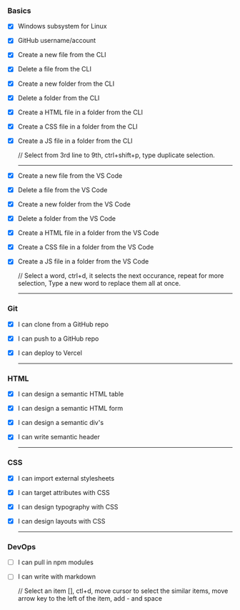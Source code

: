 ### Basics
- [x] Windows subsystem for Linux
- [x] GitHub username/account
- [x] Create a new file from the CLI
- [x] Delete a file from the CLI
- [x] Create a new folder from the CLI
- [x] Delete a folder from the CLI
- [x] Create a HTML file in a folder from the CLI
- [x] Create a CSS file in a folder from the CLI
- [x] Create a JS file in a folder from the CLI
  
  // Select from 3rd line to 9th, ctrl+shift+p, type duplicate selection.
  
  ---
- [x] Create a new file from the VS Code
- [x] Delete a file from the VS Code
- [x] Create a new folder from the VS Code
- [x] Delete a folder from the VS Code
- [x] Create a HTML file in a folder from the VS Code
- [x] Create a CSS file in a folder from the VS Code
- [x] Create a JS file in a folder from the VS Code
  
  // Select a word, ctrl+d, it selects the next occurance, repeat for more selection, Type a new word to replace them all at once.
  
  ---
### [](https://github.com/AmirhosseinOlyaei/msimbo-todo/blob/main/readme.md#git) Git
- [x] I can clone from a GitHub repo
- [x] I can push to a GitHub repo
- [x] I can deploy to Vercel
  
  ---
### [](https://github.com/AmirhosseinOlyaei/msimbo-todo/blob/main/readme.md#html) HTML
- [x] I can design a semantic HTML table
- [x] I can design a semantic HTML form
- [x] I can design a semantic div's
- [x] I can write semantic header
  
  ---
### [](https://github.com/AmirhosseinOlyaei/msimbo-todo/blob/main/readme.md#css) CSS
- [x] I can import external stylesheets
- [x] I can target attributes with CSS
- [x] I can design typography with CSS
- [x] I can design layouts with CSS
  
  ---
### [](https://github.com/AmirhosseinOlyaei/msimbo-todo/blob/main/readme.md#devops) DevOps
- [ ] I can pull in npm modules
- [ ] I can write with markdown
  
  // Select an item [], ctl+d, move cursor to select the similar items, move arrow key to the left of the item, add - and space